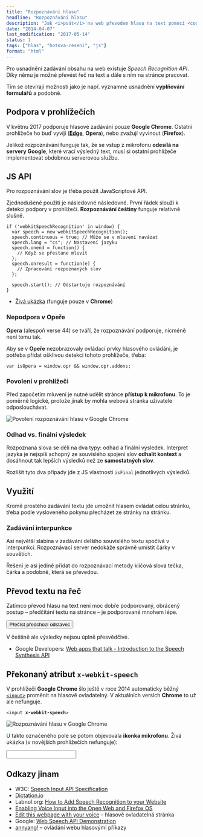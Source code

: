 ```yaml
---
title: "Rozpoznávání hlasu"
headline: "Rozpoznávání hlasu"
description: "Jak <i>psát</i> na web převodem hlasu na text pomocí <code>speechRecognition</code>."
date: "2014-04-07"
last_modification: "2017-05-14"
status: 1
tags: ["hlas", "hotova-reseni", "js"]
format: "html"
---
```


<p>Pro usnadnění zadávání obsahu na web existuje <i>Speech Recognition API</i>. Díky němu je možné převést řeč na text a dále s ním na stránce pracovat.</p>

<p>Tím se otevírají možnosti jako je např. významné usnadnění <b>vyplňování formulářů</b> a podobně.</p>


<h2 id="podpora">Podpora v prohlížečích</h2>

<p>V květnu 2017 podporuje hlasové zadávání pouze <b>Google Chrome</b>. Ostatní prohlížeče ho buď vyvíjí (<a href="/microsoft-edge"><b>Edge</b></a>, <b>Opera</b>), nebo zvažují vyvinout (<b>Firefox</b>).</p>

<p>Jelikož rozpoznávání funguje tak, že se vstup z mikrofonu <b>odesílá na servery Google</b>, které vrací výsledný text, musí si ostatní prohlížeče implementovat obdobnou serverovou službu.</p>





<h2 id="api">JS API</h2>

<p>Pro rozpoznávání slov je třeba použít JavaScriptové API.</p>

<p>Zjednodušené použití je následovné následovné. První řádek slouží k detekci podpory v prohlížeči. <b>Rozpoznávání češtiny</b> funguje relativně slušně.</p>

<pre><code>if ('webkitSpeechRecognition' in window) {
  var speech = new webkitSpeechRecognition();
  speech.continuous = true; // Může se v mluvení navázat
  speech.lang = "cs"; // Nastavení jazyku
  speech.onend = function() {
    // Když se přestane mluvit
  }; 
  speech.onresult = function(e) {
    // Zpracování rozpoznaných slov
  };
  
  speech.start(); // Odstartuje rozpoznávání
}</code></pre>



















<div class="external-content">
  <ul>
    <li>
      <a href="http://kod.djpw.cz/kedb">Živá ukázka</a> (funguje pouze v <b>Chrome</b>)
    </li>
  </ul>
</div>


<h3 id="opera">Nepodpora v Opeře</h3>

<p><b>Opera</b> (alespoň verse 44) se tváří, že rozpoznávání podporuje, nicméně není tomu tak. </p>

<p>Aby se v <b>Opeře</b> nezobrazovaly ovládací prvky hlasového ovládání, je potřeba přidat ošklivou detekci tohoto prohlížeče, třeba:</p>

<pre><code>var isOpera = window.opr &amp;&amp; window.opr.addons;</code></pre>








<h3 id="povoleni">Povolení v prohlížeči</h3>

<p>Před započetím mluvení je nutné udělit stránce <b>přístup k mikrofonu</b>. To je poměrně logické, protože jinak by mohla webová stránka uživatele odposlouchávat.
    <p><img src="/files/speech/povoleni.png" alt="Povolení rozpoznávání hlasu v Google Chrome" class="border"></p>









<h3 id="odhad">Odhad vs. finální výsledek</h3>

Rozpoznaná slova se dělí na dva typy: odhad a finální výsledek. Interpret jazyka je nejspíš schopný ze souvislého spojení slov <b>odhalit kontext</b> a dosáhnout tak lepších výsledků než ze <b>samostatných slov</b>.

<p>Rozlišit tyto dva případy jde z JS vlastnosti <code>isFinal</code> jednotlivých výsledků.</p>



<h2 id="vyuziti">Využití</h2>


<p>Kromě prostého zadávání textu jde umožnit hlasem ovládat celou stránku, třeba podle vysloveného pokynu přecházet ze stránky na stránku.</p>




<h3 id="interpunkce">Zadávání interpunkce</h3>

<p>Asi největší slabina v zadávání delšího souvislého textu spočívá v interpunkci. Rozpoznávací server nedokáže správně umístit čárky v souvětích.</p>

<p>Řešení je asi jedině přidat do rozpoznávací metody klíčová slova tečka, čárka a podobně, která se převedou.</p>






<h2 id="text-rec">Převod textu na řeč</h2>

<p id="precist">Zatímco převod hlasu na text není moc dobře podporovaný, obrácený postup – předčítání textu na stránce – je podporované mnohem lépe.</p>

<div class="live">
  <script>
    var readText = function(text) {
        var msg = new SpeechSynthesisUtterance();
        var voices = window.speechSynthesis.getVoices();
        msg.voice = voices[10]; // Note: some voices don't support altering params
        msg.voiceURI = 'native';
        msg.volume = 1; // 0 to 1
        msg.rate = 1; // 0.1 to 10
        msg.pitch = 2; //0 to 2
        msg.lang = 'cs-CZ';
        msg.text = text;

        speechSynthesis.speak(msg);
    };
  </script>
  
  <button onclick="readText(document.getElementById('precist').innerText)">
    Přečíst předchozí odstavec
  </button>
</div>

<p>V češtině ale výsledky nejsou úplně přesvědčivé.</p>


<div class="external-content">
  <ul>
    <li>Google Developers: <a href="https://developers.google.com/web/updates/2014/01/Web-apps-that-talk-Introduction-to-the-Speech-Synthesis-API">Web apps that talk - Introduction to the Speech Synthesis API</a></li>
  </ul>
</div>


<h2 id="input">Překonaný atribut <code>x-webkit-speech</code></h2>

<p>V prohlížeči <b>Google Chrome</b> šlo ještě v roce 2014 automaticky běžný <a href="/input"><code>&lt;input></code></a> proměnit na hlasově ovladatelný. V aktuálních versích <b>Chrome</b> to už ale nefunguje.</p>







<pre><code>&lt;input <b>x-webkit-speech</b>></code></pre>


<p><img src="/files/speech/rozpoznavani-hlasu.png" alt="Rozpoznávání hlasu v Google Chrome" class="border"></p>









<p>U takto označeného pole se potom objevovala <b>ikonka mikrofonu</b>. Živá ukázka (v novějších prohlížečích nefunguje):</p>

<div class="live">
  <input type="text" x-webkit-speech>
</div>



<h2 id="odkazy">Odkazy jinam</h2>

<ul>
  <li>W3C: <a href="http://lists.w3.org/Archives/Public/public-xg-htmlspeech/2011Feb/att-0020/api-draft.html">Speech Input API Specification</a></li>
  <li><a href="https://dictation.io/">Dictation.io</a></li>
  <li>Labnol.org: <a href="http://www.labnol.org/software/add-speech-recognition-to-website/19989/">How to Add Speech Recognition to your Website</a></li>
  
  <li><a href="https://hacks.mozilla.org/2014/09/enabling-voice-input-into-the-open-web-and-firefox-os/">Enabling Voice Input into the Open Web and Firefox OS</a></li>
  
  <li><a href="https://shaungallagher.github.io/say_restyle/">Edit this webpage with your voice</a> – hlasově ovladatelná stránka</li>
  
  <li>Google: <a href="https://www.google.com/intl/en/chrome/demos/speech.html">Web Speech API Demonstration</a></li>
  
  <li><a href="https://www.talater.com/annyang/">annyang!</a> – ovládání webu hlasovými příkazy</li>
</ul>
